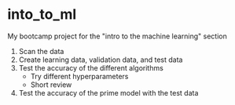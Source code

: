 # into_to_ml
My bootcamp project for the "intro to the machine learning" section

1. Scan the data
2. Create learning data, validation data, and test data
3. Test the accuracy of the different algorithms
   - Try different hyperparameters
   - Short review
4. Test the accuracy of the prime model with the test data